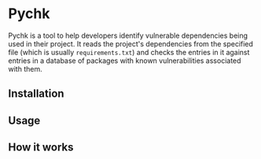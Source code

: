 # Pychk

Pychk is a tool to help developers identify vulnerable dependencies being used in their project. It reads the project's dependencies from the specified file (which is usually `requirements.txt`) and checks the entries in it against entries in a database of packages with known vulnerabilities associated with them.

## Installation

## Usage

## How it works
